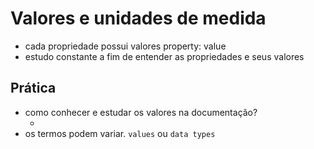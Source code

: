 # Valores e unidades de medida

* cada propriedade possui valores property: value
* estudo constante a fim de entender as propriedades e seus valores

## Prática

* como conhecer e estudar os valores na documentação?
     * <color> <length>
* os termos podem variar. `values` ou `data types`